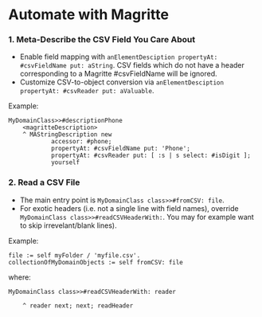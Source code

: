 # Automate with Magritte

### 1. Meta-Describe the CSV Field You Care About
- Enable field mapping with `anElementDesciption propertyAt: #csvFieldName put: aString`. CSV fields which do not have a header corresponding to a Magritte #csvFieldName will be ignored.
- Customize CSV-to-object conversion via `anElementDesciption propertyAt: #csvReader put: aValuable`.

Example:
```smalltalk
MyDomainClass>>#descriptionPhone
	<magritteDescription>
	^ MAStringDescription new
			accessor: #phone;
			propertyAt: #csvFieldName put: 'Phone';
			propertyAt: #csvReader put: [ :s | s select: #isDigit ];
			yourself
```

### 2. Read a CSV File
- The main entry point is `MyDomainClass class>>#fromCSV: file`.
- For exotic headers (i.e. not a single line with field names), override `MyDomainClass class>>#readCSVHeaderWith:`. You may for example want to skip irrevelant/blank lines).

Example:
```smalltalk
file := self myFolder / 'myfile.csv'.
collectionOfMyDomainObjects := self fromCSV: file
```
where:
```smalltalk
MyDomainClass class>>#readCSVHeaderWith: reader

	^ reader next; next; readHeader
```

